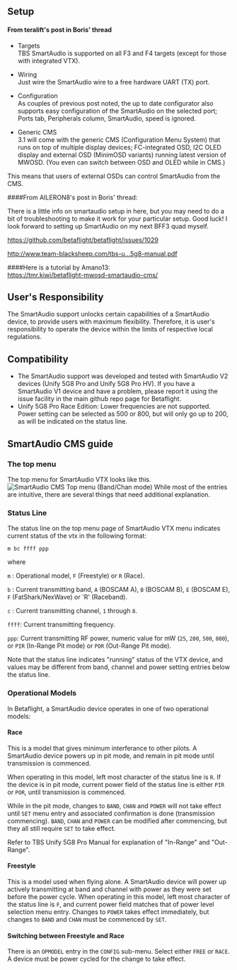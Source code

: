 ## Setup

#### From teralift's post in Boris' thread

- Targets  
TBS SmartAudio is supported on all F3 and F4 targets (except for those with integrated VTX).

- Wiring  
Just wire the SmartAudio wire to a free hardware UART (TX) port.

- Configuration  
As couples of previous post noted, the up to date configurator also supports easy configuration of the SmartAudio on the selected port; Ports tab, Peripherals column, SmartAudio, speed is ignored.

- Generic CMS  
3.1 will come with the generic CMS (Configuration Menu System) that runs on top of multiple display devices;  FC-integrated OSD, I2C OLED display and external OSD (MinimOSD variants) running latest version of MWOSD. (You even can switch between OSD and OLED while in CMS.)  

This means that users of external OSDs can control SmartAudio from the CMS.

####From AILERON8's post in Boris' thread:

There is a little info on smartaudio setup in here, but you may need to do a bit of troubleshooting to make it work for your particular setup. Good luck! I look forward to setting up SmartAudio on my next BFF3 quad myself.

https://github.com/betaflight/betaflight/issues/1029

http://www.team-blacksheep.com/tbs-u...5g8-manual.pdf   

####Here is a tutorial by Amano13:  
https://tmr.kiwi/betaflight-mwosd-smartaudio-cms/

## User's Responsibility

The SmartAudio support unlocks certain capabilities of a SmartAudio device, to provide users with maximum flexibility. Therefore, it is user's responsibility to operate the device within the limits of respective local regulations.

## Compatibility

- The SmartAudio support was developed and tested with SmartAudio V2 devices (Unify 5G8 Pro and Unify 5G8 Pro HV). If you have a SmartAudio V1 device and have a problem, please report it using the issue facility in the main github repo page for Betaflight.
- Unify 5G8 Pro Race Edition:
Lower frequencies are not supported.
Power setting can be selected as 500 or 800, but will only go up to 200, as will be indicated on the status line.

## SmartAudio CMS guide

### The top menu
The top menu for SmartAudio VTX looks like this.
![SmartAudio CMS Top menu (Band/Chan mode)](https://cloud.githubusercontent.com/assets/14850998/21961195/c2639562-db46-11e6-9f98-71d54f6a879b.jpg)
While most of the entries are intuitive, there are several things that need additional explanation.

### Status Line

The status line on the top menu page of SmartAudio VTX menu indicates current status of the vtx in the following format:

```
m bc ffff ppp
```

where

`m` : Operational model, `F` (Freestyle) or `R` (Race).

`b` : Current transmitting band, `A` (BOSCAM A), `B` (BOSCAM B), `E` (BOSCAM E), `F` (FatShark/NexWave) or 'R' (Raceband).

`c` : Current transmitting channel, `1` through `8`.

`ffff`: Current transmitting frequency.

`ppp`: Current transmitting RF power, numeric value for mW (`25`, `200`, `500`, `800`), or `PIR` (In-Range Pit mode) or `POR` (Out-Range Pit mode).

Note that the status line indicates "running" status of the VTX device, and values may be different from band, channel and power setting entries below the status line.

### Operational Models
In Betaflight, a SmartAudio device operates in one of two operational models:

#### Race 
This is a model that gives minimum interferance to other pilots.
A SmartAudio device powers up in pit mode, and remain in pit mode until transmission is commenced.

When operating in this model, left most character of the status line is `R`.
If the device is in pit mode, current power field of the status line is either `PIR` or `POR`, until transmission is commenced.

While in the pit mode, changes to `BAND`, `CHAN` and `POWER` will not take effect until `SET` menu entry and associated confirmation is done (transmission commencing).
`BAND`, `CHAN` and `POWER` can be modified after commencing, but they all still require `SET` to take effect.

Refer to TBS Unify 5G8 Pro Manual for explanation of "In-Range" and "Out-Range".

#### Freestyle 
This is a model used when flying alone. A SmartAudio device will power up actively transmitting at band and channel with power as they were set before the power cycle.
When operating in this model, left most character of the status line is `F`,
and current power field matches that of power level selection menu entry.
Changes to `POWER` takes effect immediately, but changes to `BAND` and `CHAN` must be commenced by `SET`.

#### Switching between Freestyle and Race
There is an `OPMODEL` entry in the `CONFIG` sub-menu. Select either `FREE` or `RACE`. A device must be power cycled for the change to take effect.
